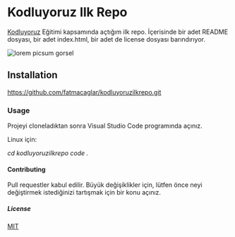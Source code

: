 # Kodluyoruz Ilk Repo

[Kodluyoruz](https://app.patika.dev/fatmacaglar) Eğitimi kapsamında açtığım ilk repo. İçerisinde bir adet README dosyası, bir adet  index.html, bir adet de license dosyası barındırıyor.



![lorem picsum gorsel](https://avatars.githubusercontent.com/u/30476529?s=280&v=4)

## Installation

https://github.com/fatmacaglar/kodluyoruzilkrepo.git

### Usage

Projeyi cloneladıktan sonra Visual Studio Code programında açınız.

Linux için:

*cd kodluyoruzilkrepo
code .*

#### Contributing

Pull requestler kabul edilir. Büyük değişiklikler için, lütfen önce neyi değiştirmek istediğinizi tartışmak için bir konu açınız.

##### License

[MIT](https://choosealicense.com/licenses/mit/)



